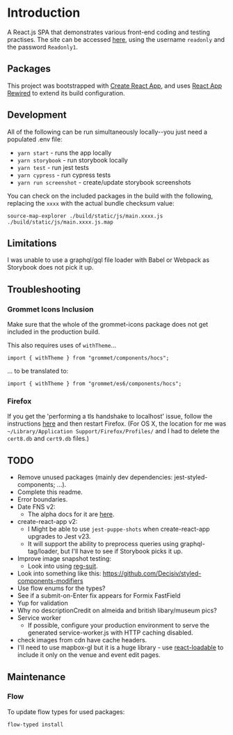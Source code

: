 # Introduction

A React.js SPA that demonstrates various front-end coding and testing practises. The site can be accessed [here](https://www.artfully-admin.site/), using the username `readonly` and the password `Readonly1`.

## Packages

This project was bootstrapped with [Create React App](https://github.com/facebookincubator/create-react-app), and uses [React App Rewired](https://github.com/timarney/react-app-rewired) to extend its build configuration.

## Development

All of the following can be run simultaneously locally--you just need a populated .env file:

- `yarn start` - runs the app locally
- `yarn storybook` - run storybook locally
- `yarn test` - run jest tests
- `yarn cypress` - run cypress tests
- `yarn run screenshot` - create/update storybook screenshots

You can check on the included packages in the build with the following, replacing the `xxxx` with the actual bundle checksum value:

```
source-map-explorer ./build/static/js/main.xxxx.js ./build/static/js/main.xxxx.js.map
```

## Limitations

I was unable to use a graphql/gql file loader with Babel or Webpack as Storybook does not pick it up.

## Troubleshooting

### Grommet Icons Inclusion

Make sure that the whole of the grommet-icons package does not get included in the production build.

This also requires uses of `withTheme`...

```
import { withTheme } from "grommet/components/hocs";
```

... to be translated to:

```
import { withTheme } from "grommet/es6/components/hocs";
```

### Firefox

If you get the 'performing a tls handshake to localhost' issue, follow the instructions [here](https://kb.mit.edu/confluence/display/istcontrib/Deleting+Cert8.db+for+Firefox) and then restart Firefox. (For OS X, the location for me was `~/Library/Application Support/Firefox/Profiles/` and I had to delete the `cert8.db` and `cert9.db` files.)

## TODO

- Remove unused packages (mainly dev dependencies: jest-styled-components; ...).
- Complete this readme.
- Error boundaries.
- Date FNS v2:
  - The alpha docs for it are [here](https://date-fns.org/v2.0.0-alpha.11/docs/parse).
- create-react-app v2:
  - I Might be able to use `jest-puppe-shots` when create-react-app upgrades to Jest v23.
  - It will support the ability to preprocess queries using graphql-tag/loader, but I'll have to see if Storybook picks it up.
- Improve image snapshot testing:
  - Look into using [reg-suit](https://github.com/reg-viz/reg-suit).
- Look into something like this: https://github.com/Decisiv/styled-components-modifiers
- Use flow enums for the types?
- See if a submit-on-Enter fix appears for Formix FastField
- Yup for validation
- Why no descriptionCredit on almeida and british libary/museum pics?
- Service worker
  - If possible, configure your production environment to serve the generated service-worker.js with HTTP caching disabled.
- check images from cdn have cache headers.
- I'll need to use mapbox-gl but it is a huge library - use [react-loadable](https://github.com/jamiebuilds/react-loadable) to include it only on the venue and event edit pages.

## Maintenance

### Flow

To update flow types for used packages:

```
flow-typed install
```
